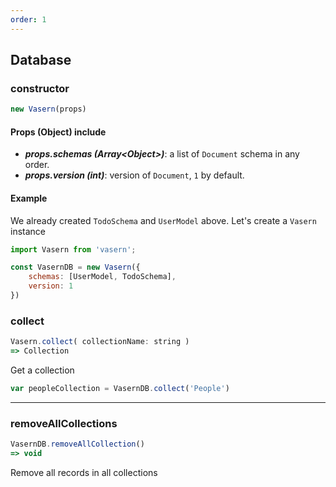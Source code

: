 ```yaml
---
order: 1
---
```


## Database

<!-- ### createCollection

Create a new collection

```js
var peopleCollection = VasernDB.createCollection({
    name: "People",
    keys: {
        firstname: types.string(55),
        lastName: types.string(55)
    }
})
```

**Arguments**: abc

**Return**: Collection

--- -->

### constructor


```javascript
new Vasern(props)
```

#### Props (Object) include

- **_props.schemas (Array\<Object>)_**: a list of `Document` schema in any order.
- **_props.version (int)_**: version of `Document`, `1` by default.

#### Example

We already created `TodoSchema` and `UserModel` above. Let's create a `Vasern` instance

```javascript
import Vasern from 'vasern';

const VasernDB = new Vasern({
    schemas: [UserModel, TodoSchema],
    version: 1
})
```

### collect

```js
Vasern.collect( collectionName: string )
=> Collection
```

Get a collection

```js
var peopleCollection = VasernDB.collect('People')
```

---

### removeAllCollections

```js
VasernDB.removeAllCollection()
=> void
```

Remove all records in all collections